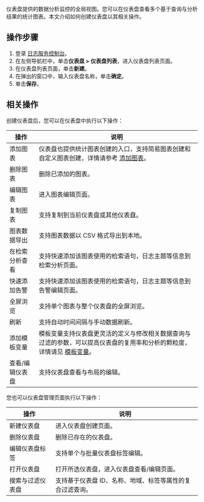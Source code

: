 仪表盘提供的数据分析监控的全局视图。您可以在仪表盘查看多个基于查询与分析结果的统计图表。本文介绍如何创建仪表盘以其相关操作。

## 操作步骤

1. 登录 [日志服务控制台](https://console.cloud.tencent.com/cls/overview)。
2. 在左侧导航栏中，单击**仪表盘 > 仪表盘列表**，进入仪表盘列表页面。
3. 在仪表盘列表页面，单击**新建**。
4. 在弹出的窗口中，输入仪表盘名称，单击**确定**。
5. 单击**保存**。

## 相关操作

创建仪表盘后，您可以在仪表盘中执行以下操作：

| 操作            | 说明                                                         |
| --------------- | ------------------------------------------------------------ |
| 添加图表        | 仪表盘也提供统计图表创建的入口，支持简易图表创建和自定义图表创建，详情请参考 [添加图表](https://cloud.tencent.com/document/product/614/63399)。 |
| 删除图表        | 删除已添加的图表。                                             |
| 编辑图表        | 进入图表编辑页面。                                             |
| 复制图表        | 支持复制到当前仪表盘或其他仪表盘。                             |
| 图表数据导出    | 支持图表数据以 CSV 格式导出到本地。                              |
| 在检索分析查看    | 支持快速添加该图表使用的检索语句，日志主题等信息到检索分析页面。 |
| 快速添加告警    | 支持快速添加该图表使用的检索语句，日志主题等信息到告警编辑页面。 |
| 全屏浏览        | 支持单个图表与整个仪表盘的全屏浏览。                           |
| 刷新            | 支持自动时间间隔与手动数据刷新。                               |
| 添加模板变量    | 模板变量支持仪表盘更灵活的定义与修改相关数据查询与过滤的参数，可以提高仪表盘的复用率和分析的颗粒度，详情请见 [模板变量](https://cloud.tencent.com/document/product/614/63400)。 |
| 查看/编辑仪表盘 | 支持仪表盘查看与布局的编辑。                                   |



您也可以仪表盘管理页面执行以下操作：

| 操作             | 说明                                                   |
| ---------------- | ------------------------------------------------------ |
| 新建仪表盘       | 进入仪表盘创建页面。                                     |
| 删除仪表盘       | 删除已存在的仪表盘。                                     |
| 编辑仪表盘标签   | 支持单个与批量仪表盘标签编辑。                           |
| 打开仪表盘       | 打开所选仪表盘，进入仪表盘查看/编辑页面。                |
| 搜索与过滤仪表盘 | 支持基于仪表盘 ID、名称、地域、标签等属性的复合过滤查询。 |



